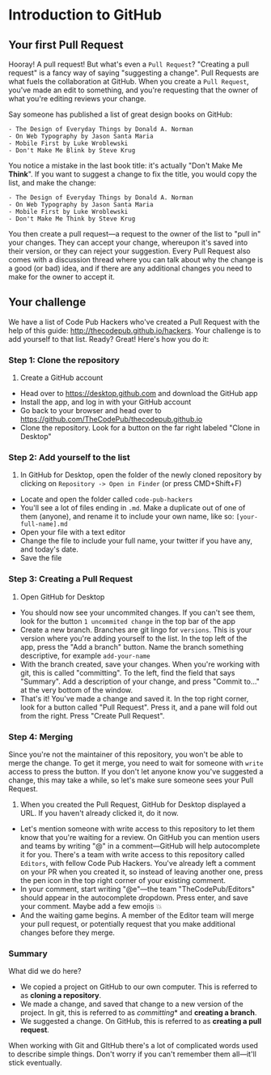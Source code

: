 # Introduction to GitHub

## Your first Pull Request

Hooray! A pull request! But what's even a `Pull Request`? "Creating a pull request" is a fancy way of saying "suggesting a change". Pull Requests are what fuels the collaboration at GitHub. When you create a `Pull Request`, you've made an edit to something, and you're requesting that the owner of what you're editing reviews your change.

Say someone has published a list of great design books on GitHub:

```
- The Design of Everyday Things by Donald A. Norman
- On Web Typography by Jason Santa Maria
- Mobile First by Luke Wroblewski
- Don't Make Me Blink by Steve Krug
```

You notice a mistake in the last book title: it's actually "Don't Make Me **Think**". If you want to suggest a change to fix the title, you would copy the list, and make the change:

```
- The Design of Everyday Things by Donald A. Norman
- On Web Typography by Jason Santa Maria
- Mobile First by Luke Wroblewski
- Don't Make Me Think by Steve Krug
```

You then create a pull request—a request to the owner of the list to "pull in" your changes. They can accept your change, whereupon it's saved into their version, or they can reject your suggestion. Every Pull Request also comes with a discussion thread where you can talk about why the change is a good (or bad) idea, and if there are any additional changes you need to make for the owner to accept it.

## Your challenge

We have a list of Code Pub Hackers who've created a Pull Request with the help of this guide: http://thecodepub.github.io/hackers. Your challenge is to add yourself to that list. Ready? Great! Here's how you do it:

### Step 1: Clone the repository

1. Create a GitHub account
* Head over to https://desktop.github.com and download the GitHub app
* Install the app, and log in with your GitHub account
* Go back to your browser and head over to https://github.com/TheCodePub/thecodepub.github.io
* Clone the repository. Look for a button on the far right labeled "Clone in Desktop"

### Step 2: Add yourself to the list


1. In GitHub for Desktop, open the folder of the newly cloned repository by clicking on `Repository -> Open in Finder` (or press CMD+Shift+F)
* Locate and open the folder called `code-pub-hackers`
* You'll see a lot of files ending in `.md`. Make a duplicate out of one of them (anyone), and rename it to include your own name, like so: `[your-full-name].md`
* Open your file with a text editor
* Change the file to include your full name, your twitter if you have any, and today's date.
* Save the file

### Step 3: Creating a Pull Request 

1. Open GitHub for Desktop
* You should now see your uncommited changes. If you can't see them, look for the button `1 uncommited change` in the top bar of the app
* Create a new branch. Branches are git lingo for `versions`. This is your version where you're adding yourself to the list. In the top left of the app, press the "Add a branch" button. Name the branch something descriptive, for example `add-your-name`
* With the branch created, save your changes. When you're working with git, this is called "committing". To the left, find the field that says "Summary". Add a description of your change, and press "Commit to…" at the very bottom of the window.
* That's it! You've made a change and saved it. In the top right corner, look for a button called "Pull Request". Press it, and a pane will fold out from the right. Press "Create Pull Request".

### Step 4: Merging

Since you're not the maintainer of this repository, you won't be able to merge the change. To get it merge, you need to wait for someone with `write` access to press the button. If you don't let anyone know you've suggested a change, this may take a while, so let's make sure someone sees your Pull Request.

1. When you created the Pull Request, GitHub for Desktop displayed a URL. If you haven't already clicked it, do it now.
* Let's mention someone with write access to this repository to let them know that you're waiting for a review. On GitHub you can mention users and teams by writing "@" in a comment—GitHub will help autocomplete it for you. There's a team with write access to this repository called `Editors`, with fellow Code Pub Hackers. You've already left a comment on your PR when you created it, so instead of leaving another one, press the pen icon in the top right corner of your existing comment.
* In your comment, start writing "@e"—the team "TheCodePub/Editors" should appear in the autocomplete dropdown. Press enter, and save your comment. Maybe add a few emojis :boom:
* And the waiting game begins. A member of the Editor team will merge your pull request, or potentially request that you make additional changes before they merge.

### Summary

What did we do here?

* We copied a project on GitHub to our own computer. This is referred to as **cloning a repository**.
* We made a change, and saved that change to a new version of the project. In git, this is referred to as *committing** and **creating a branch**.
* We suggested a change. On GitHub, this is referred to as **creating a pull request**.

When working with Git and GItHub there's a lot of complicated words used to describe simple things. Don't worry if you can't remember them all—it'll stick eventually.
